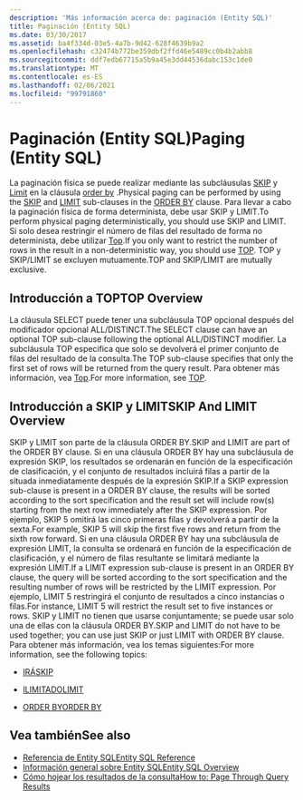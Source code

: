 ```yaml
---
description: 'Más información acerca de: paginación (Entity SQL)'
title: Paginación (Entity SQL)
ms.date: 03/30/2017
ms.assetid: ba4f334d-03e5-4a7b-9d42-628f4639b9a2
ms.openlocfilehash: c32474b772be359dbf2ffd46e5489cc0b4b2abb8
ms.sourcegitcommit: ddf7edb67715a5b9a45e3dd44536dabc153c1de0
ms.translationtype: MT
ms.contentlocale: es-ES
ms.lasthandoff: 02/06/2021
ms.locfileid: "99791860"
---
```

# <a name="paging-entity-sql"></a><span data-ttu-id="85d75-103">Paginación (Entity SQL)</span><span class="sxs-lookup"><span data-stu-id="85d75-103">Paging (Entity SQL)</span></span>

<span data-ttu-id="85d75-104">La paginación física se puede realizar mediante las subcláusulas [SKIP](skip-entity-sql.md) y [Limit](limit-entity-sql.md) en la cláusula [order by](order-by-entity-sql.md) .</span><span class="sxs-lookup"><span data-stu-id="85d75-104">Physical paging can be performed by using the [SKIP](skip-entity-sql.md) and [LIMIT](limit-entity-sql.md) sub-clauses in the [ORDER BY](order-by-entity-sql.md) clause.</span></span> <span data-ttu-id="85d75-105">Para llevar a cabo la paginación física de forma determinista, debe usar SKIP y LIMIT.</span><span class="sxs-lookup"><span data-stu-id="85d75-105">To perform physical paging deterministically, you should use SKIP and LIMIT.</span></span> <span data-ttu-id="85d75-106">Si solo desea restringir el número de filas del resultado de forma no determinista, debe utilizar [Top](top-entity-sql.md).</span><span class="sxs-lookup"><span data-stu-id="85d75-106">If you only want to restrict the number of rows in the result in a non-deterministic way, you should use [TOP](top-entity-sql.md).</span></span> <span data-ttu-id="85d75-107">TOP y SKIP/LIMIT se excluyen mutuamente.</span><span class="sxs-lookup"><span data-stu-id="85d75-107">TOP and SKIP/LIMIT are mutually exclusive.</span></span>  
  
## <a name="top-overview"></a><span data-ttu-id="85d75-108">Introducción a TOP</span><span class="sxs-lookup"><span data-stu-id="85d75-108">TOP Overview</span></span>  

 <span data-ttu-id="85d75-109">La cláusula SELECT puede tener una subcláusula TOP opcional después del modificador opcional ALL/DISTINCT.</span><span class="sxs-lookup"><span data-stu-id="85d75-109">The SELECT clause can have an optional TOP sub-clause following the optional ALL/DISTINCT modifier.</span></span> <span data-ttu-id="85d75-110">La subcláusula TOP especifica que solo se devolverá el primer conjunto de filas del resultado de la consulta.</span><span class="sxs-lookup"><span data-stu-id="85d75-110">The TOP sub-clause specifies that only the first set of rows will be returned from the query result.</span></span> <span data-ttu-id="85d75-111">Para obtener más información, vea [Top](top-entity-sql.md).</span><span class="sxs-lookup"><span data-stu-id="85d75-111">For more information, see [TOP](top-entity-sql.md).</span></span>  
  
## <a name="skip-and-limit-overview"></a><span data-ttu-id="85d75-112">Introducción a SKIP y LIMIT</span><span class="sxs-lookup"><span data-stu-id="85d75-112">SKIP And LIMIT Overview</span></span>  

 <span data-ttu-id="85d75-113">SKIP y LIMIT son parte de la cláusula ORDER BY.</span><span class="sxs-lookup"><span data-stu-id="85d75-113">SKIP and LIMIT are part of the ORDER BY clause.</span></span> <span data-ttu-id="85d75-114">Si en una cláusula ORDER BY hay una subcláusula de expresión SKIP, los resultados se ordenarán en función de la especificación de clasificación, y el conjunto de resultados incluirá filas a partir de la situada inmediatamente después de la expresión SKIP.</span><span class="sxs-lookup"><span data-stu-id="85d75-114">If a SKIP expression sub-clause is present in a ORDER BY clause, the results will be sorted according to the sort specification and the result set will include row(s) starting from the next row immediately after the SKIP expression.</span></span> <span data-ttu-id="85d75-115">Por ejemplo, SKIP 5 omitirá las cinco primeras filas y devolverá a partir de la sexta.</span><span class="sxs-lookup"><span data-stu-id="85d75-115">For example, SKIP 5 will skip the first five rows and return from the sixth row forward.</span></span> <span data-ttu-id="85d75-116">Si en una cláusula ORDER BY hay una subcláusula de expresión LIMIT, la consulta se ordenará en función de la especificación de clasificación, y el número de filas resultante se limitará mediante la expresión LIMIT.</span><span class="sxs-lookup"><span data-stu-id="85d75-116">If a LIMIT expression sub-clause is present in an ORDER BY clause, the query will be sorted according to the sort specification and the resulting number of rows will be restricted by the LIMIT expression.</span></span> <span data-ttu-id="85d75-117">Por ejemplo, LIMIT 5 restringirá el conjunto de resultados a cinco instancias o filas.</span><span class="sxs-lookup"><span data-stu-id="85d75-117">For instance, LIMIT 5 will restrict the result set to five instances or rows.</span></span> <span data-ttu-id="85d75-118">SKIP y LIMIT no tienen que usarse conjuntamente; se puede usar solo una de ellas con la cláusula ORDER BY.</span><span class="sxs-lookup"><span data-stu-id="85d75-118">SKIP and LIMIT do not have to be used together; you can use just SKIP or just LIMIT with ORDER BY clause.</span></span> <span data-ttu-id="85d75-119">Para obtener más información, vea los temas siguientes:</span><span class="sxs-lookup"><span data-stu-id="85d75-119">For more information, see the following topics:</span></span>  
  
- [<span data-ttu-id="85d75-120">IRÁ</span><span class="sxs-lookup"><span data-stu-id="85d75-120">SKIP</span></span>](skip-entity-sql.md)  
  
- [<span data-ttu-id="85d75-121">ILIMITADO</span><span class="sxs-lookup"><span data-stu-id="85d75-121">LIMIT</span></span>](limit-entity-sql.md)  
  
- [<span data-ttu-id="85d75-122">ORDER BY</span><span class="sxs-lookup"><span data-stu-id="85d75-122">ORDER BY</span></span>](order-by-entity-sql.md)  
  
## <a name="see-also"></a><span data-ttu-id="85d75-123">Vea también</span><span class="sxs-lookup"><span data-stu-id="85d75-123">See also</span></span>

- [<span data-ttu-id="85d75-124">Referencia de Entity SQL</span><span class="sxs-lookup"><span data-stu-id="85d75-124">Entity SQL Reference</span></span>](entity-sql-reference.md)
- [<span data-ttu-id="85d75-125">Información general sobre Entity SQL</span><span class="sxs-lookup"><span data-stu-id="85d75-125">Entity SQL Overview</span></span>](entity-sql-overview.md)
- <span data-ttu-id="85d75-126">[Cómo hojear los resultados de la consulta](/previous-versions/dotnet/netframework-4.0/bb738702(v=vs.100))</span><span class="sxs-lookup"><span data-stu-id="85d75-126">[How to: Page Through Query Results](/previous-versions/dotnet/netframework-4.0/bb738702(v=vs.100))</span></span>
